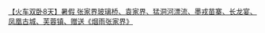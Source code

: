   
[【火车双卧8天】暑假 张家界玻璃桥、袁家界、猛洞河漂流、墨戎苗寨、长龙宴、凤凰古城、芙蓉镇、赠送《烟雨张家界》](http://www.dianyue.me/archives/578/19n7dq0hkva8hac1/)